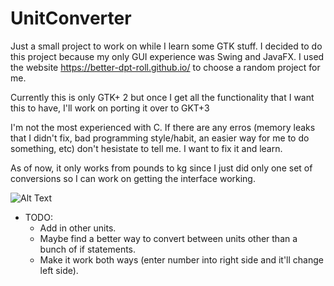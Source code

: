 # UnitConverter
Just a small project to work on while I learn some GTK stuff. I decided to do this project because my only GUI experience
was Swing and JavaFX. I used the website https://better-dpt-roll.github.io/ to choose a random project for me.

Currently this is only GTK+ 2 but once I get all the functionality that I want this to have, I'll work on porting it over to
GKT+3

I'm not the most experienced with C. If there are any erros (memory leaks that I didn't fix, bad programming style/habit, an easier way for me to do something, etc)
don't hesistate to tell me. I want to fix it and learn.

As of now, it only works from pounds to kg since I just did only one set of conversions so I can work on getting the interface working.


![Alt Text](http://i.imgur.com/FKPU2Xo.gif)

+ TODO:
  * Add in other units.
  * Maybe find a better way to convert between units other than a bunch of if statements.
  * Make it work both ways (enter number into right side and it'll change left side).
